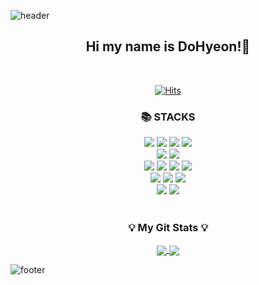 
![header](https://capsule-render.vercel.app/api?type=waving&color=0:F7FF00,100:4CAF50&height=200&section=header&text=DoHyeon%20World!🛫&fontColor=FFFFFF&fontSize=50&animation=twinkling)

<div align=center>
    <h2>Hi my name is DoHyeon!👋</h2>
    </div>
<br>
<div align=center>
    
[![Hits](https://hits.seeyoufarm.com/api/count/incr/badge.svg?url=https%3A%2F%2Fgithub.com%2FDoKkangs%2Fhit-counter&count_bg=%23B194FD&title_bg=%2363BDFF&icon=github.svg&icon_color=%23E7E7E7&title=hits&edge_flat=false)](https://github.com/DoKkangs)
    
</div>
    
<div align=center><h3>📚 STACKS</h3>
    <img src="https://img.shields.io/badge/java-007396?style=for-the-badge&logo=java&logoColor=white"> 
    <img src="https://img.shields.io/badge/Spring-6DB33F?style=for-the-badge&logo=Spring&logoColor=white"/>
    <img src="https://img.shields.io/badge/SpringBoot-6DB33F?style=for-the-badge&logo=springboot&logoColor=white">
    <img src="https://img.shields.io/badge/springsecurity-6DB33F?style=for-the-badge&logo=springsecurity&logoColor=white">
</div>
    
    
<div align=center>
    <img src="https://img.shields.io/badge/MySQL-4479A1?style=for-the-badge&logo=MySQL&logoColor=white"/>
    <img src="https://img.shields.io/badge/redis-DC382D?style=for-the-badge&logo=redis&logoColor=white"/>
</div>

<div align=center>
    <img src="https://img.shields.io/badge/githubactions-2088FF?style=for-the-badge&logo=githubactions&logoColor=white"/>
    <img src="https://img.shields.io/badge/Docker-2496ED?style=for-the-badge&logo=Docker&logoColor=white"/>
    <img src="https://img.shields.io/badge/amazonaws-232F3E?style=for-the-badge&logo=amazonaws&logoColor=white"/>
    <img src="https://img.shields.io/badge/amazonec2-FF9900?style=for-the-badge&logo=amazonec2&logoColor=white"/>
</div>
    
    
<div align=center>
    <img src="https://img.shields.io/badge/thymeleaf-005F0F?style=for-the-badge&logo=thymeleaf&logoColor=white"/>
    <img src="https://img.shields.io/badge/nginx-009639?style=for-the-badge&logo=nginx&logoColor=white"/>
    <img src="https://img.shields.io/badge/Postman-FF6C37?style=for-the-badge&logo=Postman&logoColor=white"/>
</div>
    
    
<div align=center>
    <img src="https://img.shields.io/badge/github-181717?style=for-the-badge&logo=github&logoColor=white"/>
    <img src="https://img.shields.io/badge/git-F05032?style=for-the-badge&logo=git&logoColor=white"/>
</div>
<br>
    
<h3 align="center">💡 My Git Stats 💡</h3>
<div align=center>
    <a href="https://github.com/DoKkangs">
    <img align="center" src="https://github-readme-stats.vercel.app/api?username=DoKkangs&text_color=FFFFFF&hide_title=${타이틀숨김}&show_icons=${깃아이콘표시}&include_all_commits=true&bg_color=DEG,DAF16A,4CAF50&title_color=FFFFFF" />
    <img align="center" src="https://github-readme-stats.vercel.app/api/top-langs/?username=DoKkangs&layout=compact&text_color=FFFFFF&bg_color=DEG,4CAF50,DAF16A&title_color=FFFFFF&hide=HTML" />
    </a>
</div>

![footer](https://capsule-render.vercel.app/api?type=waving&color=0:F7FF00,100:4CAF50&height=130&section=footer&fontColor=FFFFFF&fontSize=50&animation=twinkling)

<!--
**DoKkangs/DoKkangs** is a ✨ _special_ ✨ repository because its `README.md` (this file) appears on your GitHub profile.
![header](https://capsule-render.vercel.app/api?type=${배경타입}&color=auto&height=${높이}&section=header&text=${텍스트}&fontSize=${글자크기}&animation=${텍스트 효과})
Here are some ideas to get you started:
- 🔭 I’m currently working on ...
- 🌱 I’m currently learning ...
- 👯 I’m looking to collaborate on ...
- 🤔 I’m looking for help with ...
- 💬 Ask me about ...
- 📫 How to reach me: ...
- 😄 Pronouns: ...
- ⚡ Fun fact: ...
-->

